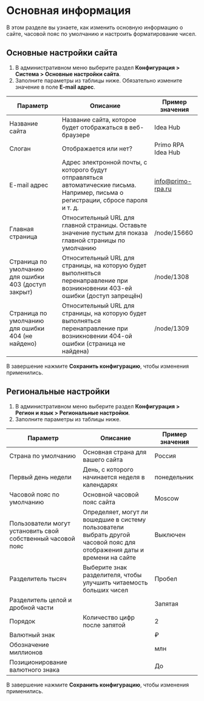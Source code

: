 # Основная информация

В этом разделе вы узнаете, как изменить основную информацию о сайте, часовой пояс по умолчанию и настроить форматирование чисел.

## Основные настройки сайта

1. В административном меню выберите раздел **Конфигурация > Система > Основные настройки сайта**.
1. Заполните параметры из таблицы ниже. Обязательно измените значение в поле **E-mail адрес**. 

| Параметр             |	Описание 	                        | Пример значения             |
| -------------------- | ---------------------------------- | ---------------------------------- |
| Название сайта       | Название сайта, которое будет отображаться в веб-браузере  | Idea Hub   |
| Слоган               | Отображается или нет?              | Primo RPA Idea Hub |
| E-mail адрес         | Адрес электронной почты, с которого будут отправляться автоматические письма. Например, письма о регистрации, сбросе пароля и т. д. | info@primo-rpa.ru |
| Главная страница     | Относительный URL для главной страницы. Оставьте значение пустым для показа главной страницы по умолчанию | /node/15660 |
| Страница по умолчанию для ошибки 403 (доступ закрыт) | Относительный URL для страницы, на которую будет выполняться перенаправление при возникновении 403-ей ошибки (доступ запрещён) | /node/1308 |
| Страница по умолчанию для ошибки 404 (не найдено)    | Относительный URL для страницы, на которую будет выполняться перенаправление при возникновении 404-ой ошибки (страница не найдена) | /node/1309 |

В завершение нажмите **Сохранить конфигурацию**, чтобы изменения применились.


## Региональные настройки

1. В административном меню выберите раздел **Конфигурация > Регион и язык > Региональные настройки**.
1. Заполните параметры из таблицы ниже. 

| Параметр             |	Описание 	                        | Пример значения   |
| -------------------- | ---------------------------------- | --------------- |
| Страна по умолчанию  | Основная страна для вашего сайта   | Россия          |
| Первый день недели   | День, с которого начинается неделя в календарях | понедельник |
| Часовой пояс по умолчанию  | Основной часовой пояс сайта  | Moscow |
| Пользователи могут установить свой собственный часовой пояс | Определяет, могут ли вошедшие в систему пользователи выбрать другой часовой пояс для отображения даты и времени на сайте | Выключен |
| Разделитель тысяч    | Выберите знак разделителя, чтобы улучшить читаемость больших чисел | Пробел |
| Разделитель целой и дробной части |  | Запятая |
| Порядок              | Количество цифр после запятой | 2 |
| Валютный знак        |  | ₽ |
| Обозначение миллионов |  | млн|
| Позиционирование валютного знака |  | До |

В завершение нажмите **Сохранить конфигурацию**, чтобы изменения применились.
